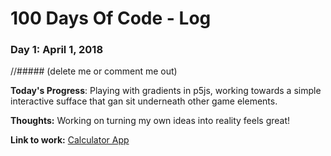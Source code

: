 # 100 Days Of Code - Log

### Day 1: April 1, 2018 
//##### (delete me or comment me out)

**Today's Progress**: Playing with gradients in p5js, working towards a simple interactive sufface that gan sit underneath other game elements.

**Thoughts:** Working on turning my own ideas into reality feels great!

**Link to work:** [Calculator App](http://www.example.com)
